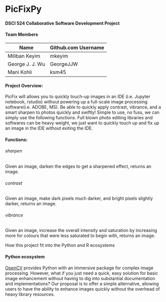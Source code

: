 # PicFixPy


#### DSCI 524 Collaborative Software Development Project  
  
#### Team Members

| Name                | Github.com Username |
| ------------------- | ------------------- |
| Miliban Keyim       | mkeyim              |
| George J. J. Wu     | GeorgeJJW           |
| Mani Kohli          | ksm45               |


#### Project Overview:

PicFix will allows you to quickly touch-up images in an IDE (i.e. Jupyter notebook, rstudio) without powering up a full-scale image processing software(i.e. ADOBE, MS). Be able to quickly apply contrast, vibrance, and a smart sharpen to photos quickly and swiftly! Simple to use, no fuss, we can simply use the following functions. Full blown photo editing libraries and softwares can be heavy weight, we just want to quickly touch up and fix up an image in the IDE without exiting the IDE.

#### Functions:

###### sharpen
Given an image, darken the edges to get a sharpened effect, returns an image.

###### contrast
Given an image, make dark pixels much darker, and bright pixels slightly darker, returns an image.

###### vibrance
Given an image, increase the overall intensity and saturation by increasing more for colours that were less saturated to begin with, returns an image.

How this project fit into the Python and R ecosystems

#### Python ecosystem

[OpenCV](https://opencv-python-tutroals.readthedocs.io/en/latest/py_tutorials/py_tutorials.html) provides Python with an immersive package for complex image processing. However, what if you just need a quick, easy solution for basic image enhancement without having to dig into substantial documentation and implementations? Our proposal is to offer a simple alternative, allowing users to have the ability to enhance images quickly without the overhead of heavy library resources.


